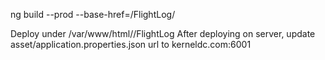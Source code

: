ng build --prod --base-href=/FlightLog/

Deploy under /var/www/html//FlightLog 
After deploying on server, update asset/application.properties.json url to kerneldc.com:6001